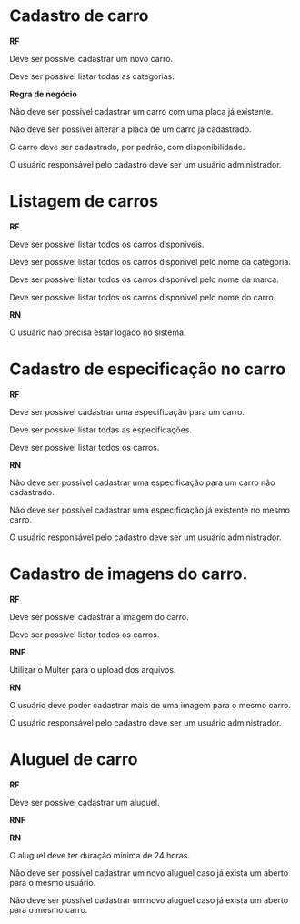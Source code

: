 # Cadastro de carro

**RF**

Deve ser possível cadastrar um novo carro.

Deve ser possível listar todas as categorias.

**Regra de negócio**

Não deve ser possível cadastrar um carro com uma placa já existente.

Não deve ser possível alterar a placa de um carro já cadastrado.

O carro deve ser cadastrado, por padrão, com disponibilidade.

O usuário responsável pelo cadastro deve ser um usuário administrador.

# Listagem de carros

**RF**

Deve ser possível listar todos os carros disponíveis.

Deve ser possível listar todos os carros disponível pelo nome da categoria.

Deve ser possível listar todos os carros disponível pelo nome da marca.

Deve ser possível listar todos os carros disponível pelo nome do carro.

**RN**

O usuário não precisa estar logado no sistema.

# Cadastro de especificação no carro

**RF**

Deve ser possível cadastrar uma especificação para um carro.

Deve ser possível listar todas as especificações.

Deve ser possível listar todos os carros.

**RN**

Não deve ser possível cadastrar uma especificação para um carro não cadastrado.

Não deve ser possível cadastrar uma especificação já existente no mesmo carro.

O usuário responsável pelo cadastro deve ser um usuário administrador.

# Cadastro de imagens do carro.

**RF**

Deve ser possível cadastrar a imagem do carro.

Deve ser possível listar todos os carros.

**RNF**

Utilizar o Multer para o upload dos arquivos.

**RN**

O usuário deve poder cadastrar mais de uma imagem para o mesmo carro.

O usuário responsável pelo cadastro deve ser um usuário administrador.


# Aluguel de carro

**RF**

Deve ser possível cadastrar um aluguel.

**RNF**

**RN**

O aluguel deve ter duração mínima de 24 horas.

Não deve ser possível cadastrar um novo aluguel caso já exista um aberto para o mesmo usuário.

Não deve ser possível cadastrar um novo aluguel caso já exista um aberto para o mesmo carro.

